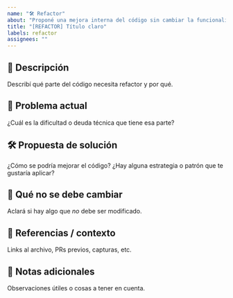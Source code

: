 ```yaml
---
name: "🛠 Refactor"
about: "Proponé una mejora interna del código sin cambiar la funcionalidad"
title: "[REFACTOR] Título claro"
labels: refactor
assignees: ""
---
```


## 🧼 Descripción
Describí qué parte del código necesita refactor y por qué.

## 🤔 Problema actual
¿Cuál es la dificultad o deuda técnica que tiene esa parte?

## 🛠 Propuesta de solución
¿Cómo se podría mejorar el código? ¿Hay alguna estrategia o patrón que te gustaría aplicar?

## 🚫 Qué no se debe cambiar
Aclará si hay algo que *no* debe ser modificado.

## 📎 Referencias / contexto
Links al archivo, PRs previos, capturas, etc.

## 🧠 Notas adicionales
Observaciones útiles o cosas a tener en cuenta.
